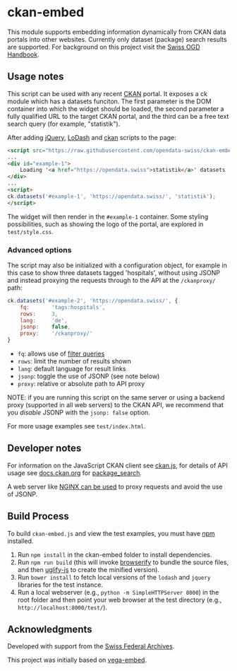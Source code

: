 # ckan-embed

This module supports embedding information dynamically from CKAN data portals into other websites. Currently only dataset (package) search results are supported. For background on this project visit the [Swiss OGD Handbook](http://handbook.opendata.swiss/en/library/embed.html).

## Usage notes

This script can be used with any recent [CKAN](http://ckan.org) portal. It exposes a ck module which has a datasets funciton. The first parameter is the DOM container into which the widget should be loaded, the second parameter a fully qualified URL to the target CKAN portal, and the third can be a free text search query (for example, "statistik").

After adding [jQuery](https://www.npmjs.com/package/jquery), [LoDash](https://www.npmjs.com/package/lodash) and [ckan](https://www.npmjs.com/package/ckan) scripts to the page:

```html
<script src="https://raw.githubusercontent.com/opendata-swiss/ckan-embed/master/dist/ckan-embed.min.js"></script>
...
<div id="example-1">
	Loading '<a href="https://opendata.swiss">statistik</a>' datasets ...
</div>
...
<script>
ck.datasets('#example-1', 'https://opendata.swiss/', 'statistik');
</script>
```

The widget will then render in the `#example-1` container. Some styling possibilities, such as showing the logo of the portal, are explored in `test/style.css`.

### Advanced options

The script may also be initialized with a configuration object, for example in this case to show three datasets tagged 'hospitals', without using JSONP and instead proxying the requests through to the API at the `/ckanproxy/` path:

```js
ck.datasets('#example-2', 'https://opendata.swiss/', {
	fq:       'tags:hospitals',
	rows:     3,
	lang:     'de',
	jsonp:    false,
	proxy:    '/ckanproxy/'
}
```

- `fq`: allows use of [filter queries](http://docs.ckan.org/en/latest/api/index.html?highlight=filter%20queries)
- `rows`: limit the number of results shown
- `lang`: default language for result links
- `jsonp`: toggle the use of JSONP (see note below)
- `proxy`: relative or absolute path to API proxy

NOTE: if you are running this script on the same server or using a backend proxy (supported in all web servers) to the CKAN API, we recommend that you *disable* JSONP with the `jsonp: false` option.

For more usage examples see `test/index.html`.

## Developer notes

For information on the JavaScript CKAN client see [ckan.js](https://github.com/okfn/ckan.js), for details of API usage see [docs.ckan.org](http://docs.ckan.org/en/latest/api/) for [package_search](http://docs.ckan.org/en/latest/api/index.html?highlight=organization_list#ckan.logic.action.get.package_search).

A web server like [NGINX can be used](https://www.nginx.com/resources/admin-guide/reverse-proxy/) to proxy requests and avoid the use of JSONP.

## Build Process

To build `ckan-embed.js` and view the test examples, you must have [npm](https://www.npmjs.com/) installed.

1. Run `npm install` in the ckan-embed folder to install dependencies.
2. Run `npm run build` (this will invoke [browserify](http://browserify.org/) to bundle the source files, and then [uglify-js](http://lisperator.net/uglifyjs/) to create the minified version).
3. Run `bower install` to fetch local versions of the `lodash` and `jquery` libraries for the test instance.
4. Run a local webserver (e.g., `python -m SimpleHTTPServer 8000`) in the root folder and then point your web browser at the test directory (e.g., `http://localhost:8000/test/`).

## Acknowledgments

Developed with support from the [Swiss Federal Archives](https://www.bar.admin.ch).

This project was initially based on [vega-embed](https://github.com/vega/vega-embed).
